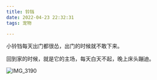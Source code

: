 ```yaml
---
title: 铃铛
date: 2022-04-23 22:32:31
tags: 宠物

---
```


小铃铛每天出门都很怂，出门的时候就不敢下来。

回到家的时候，就是它的主场，每天白天不起，晚上床头蹦迪。

<!-- more -->


![IMG_3190](https://cdn.jsdelivr.net/gh/barryxc/pictures@main/uPic/IMG_3190.jpeg)
